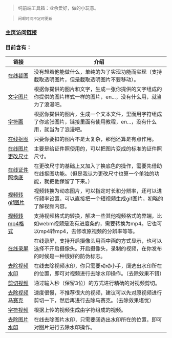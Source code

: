 > 纯前端工具箱：业余爱好，做的小玩意。

> `闲暇时间不定时更新`

### [主页访问链接](https://xiaomaomi-xj.gitee.io/fishing-exclusive-area)

### 目前含有：
| 链接                                                         | 介绍                                                         |
| ------------------------------------------------------------ | ------------------------------------------------------------ |
| [在线截图](https://xiaomaomi-xj.gitee.io/fishing-exclusive-area/jietu) | 没有想着他能做什么，单纯的为了实现功能而实现（支持截取透明图片，但是截取透明图片不要移动）。 |
| [文字图片](https://xiaomaomi-xj.gitee.io/fishing-exclusive-area/wenzitupian) | 根据你提供的图片和文字，生成一张你提供的文字组成的你提供的图片样式一样的图片，en...，没有什么用，就当为了浪漫吧。 |
| [字符画](https://xiaomaomi-xj.gitee.io/fishing-exclusive-area/zifuhua) | 根据你提供的图片，生成一个文本文件，里面用字符组成了你这张图片，链接里面有使用教程，en...，没有什么用，就当为了浪漫吧。 |
| [在线抠图](https://xiaomaomi-xj.gitee.io/fishing-exclusive-area/koutu) | 只要你要扣的图片不是太复杂，那他还算是有点作用。             |
| [在线图片更改尺寸](https://xiaomaomi-xj.gitee.io/fishing-exclusive-area/chicun) | 主要是给证件照使用的，可以把图片变成的标准的证件照尺寸。             |
| [在线证件照换底](https://xiaomaomi-xj.gitee.io/fishing-exclusive-area/huandi) | 在更改尺寸的基础上又加入了换底色的操作，需要先借助在线抠图功能。（但是我认为更改尺寸也算一个单独的功能，就把他保留了下来。）             |
| [视频转gif图片](https://xiaomaomi-xj.gitee.io/fishing-exclusive-area/convert-gif) | 视频转换为动态图片，可以指定时长和分辨率，还可以进行频率设置，可以直接把一个短视频生成gif图片，初略的了解视频内容。             |
| [视频转mp4格式](https://xiaomaomi-xj.gitee.io/fishing-exclusive-area/convert-mp4) | 支持视频格式的转换，解决一些其他视频格式的弊端，比如webm视频是没有进度条的，需要转换为mp4。它也可以mp4转mp4，去修改原视频的分辨率等等。             |
| [在线录屏](https://xiaomaomi-xj.gitee.io/fishing-exclusive-area/luping) | 在线录屏，支持开启摄像头用画中画的方式显示，也可以选择不开启摄像头。开启摄像头，录制的视频，在你发布的时候是一种很好的防伪标志。             |
| [去除视频水印](https://xiaomaomi-xj.gitee.io/fishing-exclusive-area/qc-sy) | 在线去除视频水印，你只需要动动小手，阔选出水印所在的位置，即可对视频进行去除水印操作。（去除效果不错）             |
| [剪切视频](https://xiaomaomi-xj.gitee.io/fishing-exclusive-area/jina-qie-sp) | 通过输入秒（保留3位）的方式进行精确的对视频剪切。             |
| [去除视频马赛克](https://xiaomaomi-xj.gitee.io/fishing-exclusive-area/qc-msk) | 速度很慢，不推荐很大的视频，建议可以先对原视频进行剪切一下，然后再进行去除马赛克。（去除效果堪忧）             |
| [字符视频](https://xiaomaomi-xj.gitee.io/fishing-exclusive-area/zf-sp) | 根据上传的视频生成由字符组成的视频。             |
| [去除图片水印](https://xiaomaomi-xj.gitee.io/fishing-exclusive-area/qc-tp-sy) | 在线去除图片水印，只需要阔选出水印所在的位置，即可对图片进行去除水印操作。             |